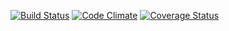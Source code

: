 [![Build Status](https://travis-ci.org/paulmthiebauth/habitsu-updated.svg?branch=master)](https://travis-ci.org/paulmthiebauth/habitsu-updated)
[![Code Climate](https://codeclimate.com/github/paulmthiebauth/habitsu-updated.png)](https://codeclimate.com/github/paulmthiebauth/habitsu-updated)
[![Coverage Status](https://coveralls.io/repos/paulmthiebauth/habitsu-updated/badge.png)](https://coveralls.io/r/paulmthiebauth/habitsu-updated)
